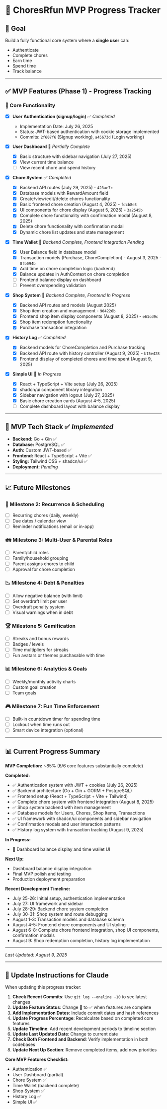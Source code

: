 # 🚀 ChoresRfun MVP Progress Tracker

## 🎯 Goal

Build a fully functional core system where a **single user** can:

- Authenticate
- Complete chores
- Earn time
- Spend time
- Track balance

---

## ✅ MVP Features (Phase 1) - Progress Tracking

### 🧱 Core Functionality

- [x] **User Authentication (signup/login)** ✅ *Completed*
  - Implementation Date: July 26, 2025
  - Status: JWT-based authentication with cookie storage implemented
  - Commits: `2f607f6` (Signup working), `a45673d` (Login working)
  
- [x] **User Dashboard** 🔄 *Partially Complete*
  - [x] Basic structure with sidebar navigation (July 27, 2025)
  - [x] View current time balance
  - [ ] View recent chore and spend history
  
- [x] **Chore System** ✅ *Completed*
  - [x] Backend API routes (July 29, 2025) - `428ac7c`
  - [x] Database models with RewardAmount field
  - [x] Create/view/edit/delete chores functionality
  - [x] Basic frontend chore creation (August 4, 2025) - `fdcb8e3`
  - [x] UI components for chore display (August 5, 2025) - `3a2545b`
  - [x] Complete chore functionality with confirmation modal (August 8, 2025)
  - [x] Delete chore functionality with confirmation modal
  - [x] Dynamic chore list updates and state management
  
- [x] **Time Wallet** 🔄 *Backend Complete, Frontend Integration Pending*
  - [x] User Balance field in database model
  - [x] Transaction models (Purchase, ChoreCompletion) - August 3, 2025 - `8fb094b`
  - [x] Add time on chore completion logic (backend)
  - [x] Balance updates in AuthContext on chore completion
  <!-- - [ ] Manual spend time interface (shop redemption) -->
  - [ ] Frontend balance display on dashboard
  - [ ] Prevent overspending validation
  
- [x] **Shop System** 🔄 *Backend Complete, Frontend In Progress*
  - [x] Backend API routes and models (August 2025)
  - [x] Shop item creation and management - `904226b`
  - [x] Frontend shop item display components (August 8, 2025) - `e61cd9c`
  - [x] Shop item redemption functionality
  - [x] Purchase transaction integration

- [x] **History Log** ✅ *Completed*
  - [x] Backend models for ChoreCompletion and Purchase tracking
  - [x] Backend API route with history controller (August 9, 2025) - `b15e428`
  - [x] Frontend display of completed chores and time spent (August 9, 2025)
  
- [x] **Simple UI** 🔄 *In Progress*
  - [x] React + TypeScript + Vite setup (July 26, 2025)
  - [x] shadcn/ui component library integration
  - [x] Sidebar navigation with logout (July 27, 2025)
  - [x] Basic chore creation cards (August 4-5, 2025)
  - [ ] Complete dashboard layout with balance display

---

## 🧪 MVP Tech Stack ✅ *Implemented*

- **Backend:** Go + Gin ✅
- **Database:** PostgreSQL ✅
- **Auth:** Custom JWT-based ✅
- **Frontend:** React + TypeScript + Vite ✅
- **Styling:** Tailwind CSS + shadcn/ui ✅
- **Deployment:** *Pending*

---

## 📈 Future Milestones

### 🔁 Milestone 2: Recurrence & Scheduling
- [ ] Recurring chores (daily, weekly)
- [ ] Due dates / calendar view
- [ ] Reminder notifications (email or in-app)

### 👪 Milestone 3: Multi-User & Parental Roles
- [ ] Parent/child roles
- [ ] Family/household grouping
- [ ] Parent assigns chores to child
- [ ] Approval for chore completion

### 📉 Milestone 4: Debt & Penalties
- [ ] Allow negative balance (with limit)
- [ ] Set overdraft limit per user
- [ ] Overdraft penalty system
- [ ] Visual warnings when in debt

### 🏆 Milestone 5: Gamification
- [ ] Streaks and bonus rewards
- [ ] Badges / levels
- [ ] Time multipliers for streaks
- [ ] Fun avatars or themes purchasable with time

### 📊 Milestone 6: Analytics & Goals
- [ ] Weekly/monthly activity charts
- [ ] Custom goal creation
- [ ] Team goals

### 🎮 Milestone 7: Fun Time Enforcement
- [ ] Built-in countdown timer for spending time
- [ ] Lockout when time runs out
- [ ] Smart device integration (optional)

---

## 📊 Current Progress Summary

**MVP Completion:** ~85% (6/6 core features substantially complete)

**Completed:**
- ✅ Authentication system with JWT + cookies (July 26, 2025)
- ✅ Backend architecture (Go + Gin + GORM + PostgreSQL)
- ✅ Frontend setup (React + TypeScript + Vite + Tailwind)
- ✅ Complete chore system with frontend integration (August 8, 2025)
- ✅ Shop system backend with item management
- ✅ Database models for Users, Chores, Shop Items, Transactions
- ✅ UI framework with shadcn/ui components and sidebar navigation
- ✅ Confirmation modals and user interaction patterns
- ✅ History log system with transaction tracking (August 9, 2025)

**In Progress:**
- 🔄 Dashboard balance display and time wallet UI

**Next Up:**
- Dashboard balance display integration
- Final MVP polish and testing
- Production deployment preparation

**Recent Development Timeline:**
- July 25-26: Initial setup, authentication implementation
- July 27: UI framework and sidebar
- July 28-29: Backend chore system completion  
- July 30-31: Shop system and route debugging
- August 1-3: Transaction models and database schema
- August 4-5: Frontend chore components and UI styling
- August 6-8: Complete chore frontend integration, shop UI components, confirmation modals
- August 9: Shop redemption completion, history log implementation

---

*Last Updated: August 9, 2025*

---

## 📝 Update Instructions for Claude

When updating this progress tracker:

1. **Check Recent Commits**: Use `git log --oneline -10` to see latest changes
2. **Update Feature Status**: Change 🔄 to ✅ when features are complete
3. **Add Implementation Dates**: Include commit dates and hash references
4. **Update Progress Percentage**: Recalculate based on completed core features
5. **Update Timeline**: Add recent development periods to timeline section
6. **Update Last Updated Date**: Change to current date
7. **Check Both Frontend and Backend**: Verify implementation in both codebases
8. **Update Next Up Section**: Remove completed items, add new priorities

**Core MVP Features Checklist:**
- Authentication ✅
- User Dashboard (partial)
- Chore System ✅ 
- Time Wallet (backend complete)
- Shop System ✅
- History Log ✅
- Simple UI ✅